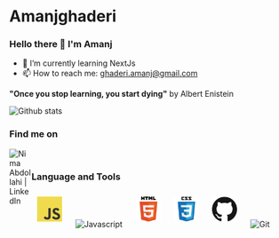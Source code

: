 # Amanjghaderi
### Hello there  👋  I'm Amanj
 <!--![](https://visitor-badge.laobi.icu/badge?page_id=NimaAB.NimaAB)-->
<!--[![Github](https://img.shields.io/github/followers/NimaAB?label=Follow&style=social)](https://github.com/NimaAB)-->




- 🔭 I’m currently learning NextJs
- 📫 How to reach me: ghaderi.amanj@gmail.com
<!-- - 💬 Ask me about "Nothing actually".--> 


**"Once you stop learning, you start dying"** by Albert Enistein


![Github stats](https://github-readme-stats.vercel.app/api?username=amanjiw)


### Find me on
[<img align="left" alt="Nima Abdollahi | LinkedIn" width="40px" src="https://cdn.jsdelivr.net/npm/simple-icons@v3/icons/linkedin.svg" />][linkedin]
<br>

### Language and Tools
<p align="left">


<img src="https://raw.githubusercontent.com/github/explore/80688e429a7d4ef2fca1e82350fe8e3517d3494d/topics/javascript/javascript.png" alt="Javascript" height="45px" style="margin:10px">
 
 <img src="https://upload.wikimedia.org/wikipedia/commons/4/47/React.svg" alt="Javascript" height="45px" style="margin:10px">

 <img src="https://raw.githubusercontent.com/github/explore/80688e429a7d4ef2fca1e82350fe8e3517d3494d/topics/html/html.png" alt="HTML5" height="45px" style="margin:10px">
 <img src="https://raw.githubusercontent.com/github/explore/80688e429a7d4ef2fca1e82350fe8e3517d3494d/topics/css/css.png" alt="CSS3" height="45px" style="margin:10px">

 <img src="https://raw.githubusercontent.com/github/explore/78df643247d429f6cc873026c0622819ad797942/topics/github/github.png" alt="Github" height="45px" style="margin:10px">
 <img src="https://camo.githubusercontent.com/fbfcb9e3dc648adc93bef37c718db16c52f617ad055a26de6dc3c21865c3321d/68747470733a2f2f7777772e766563746f726c6f676f2e7a6f6e652f6c6f676f732f6769742d73636d2f6769742d73636d2d69636f6e2e737667" alt="Git" height="45px" style="margin:10px">
</p>





<!--![ReadMe Card](https://github-readme-stats.vercel.app/api/pin/?username=amanjiw&repo=comfyStore)--->



<!--Links-->
[linkedin]: https://www.linkedin.com/in/amanj-ghaderi-b825551b9/ 
